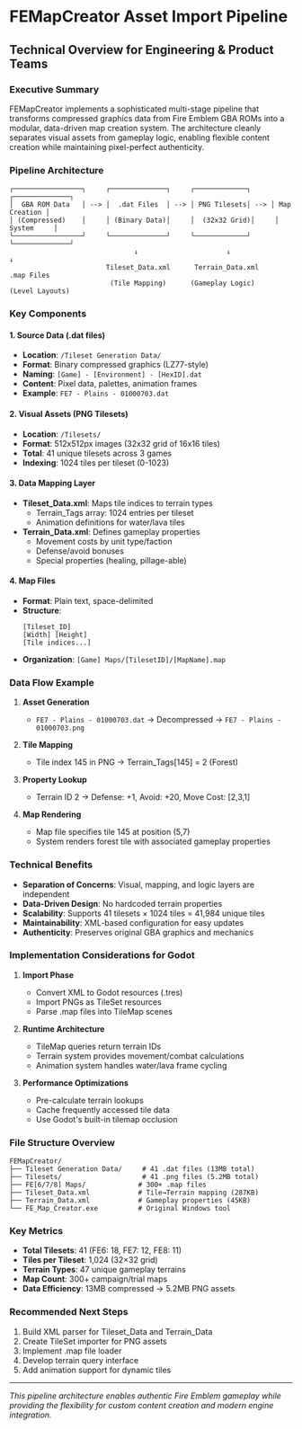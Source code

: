 # FEMapCreator Asset Import Pipeline
## Technical Overview for Engineering & Product Teams

### Executive Summary
FEMapCreator implements a sophisticated multi-stage pipeline that transforms compressed graphics data from Fire Emblem GBA ROMs into a modular, data-driven map creation system. The architecture cleanly separates visual assets from gameplay logic, enabling flexible content creation while maintaining pixel-perfect authenticity.

### Pipeline Architecture

```
┌─────────────────┐     ┌──────────────┐     ┌─────────────┐     ┌──────────────┐
│  GBA ROM Data   │ --> │  .dat Files  │ --> │ PNG Tilesets│ --> │ Map Creation │
│ (Compressed)    │     │ (Binary Data)│     │  (32x32 Grid)│     │   System     │
└─────────────────┘     └──────────────┘     └─────────────┘     └──────────────┘
                               ↓                      ↓                    ↓
                        Tileset_Data.xml      Terrain_Data.xml      .map Files
                         (Tile Mapping)      (Gameplay Logic)    (Level Layouts)
```

### Key Components

#### 1. **Source Data (.dat files)**
- **Location**: `/Tileset Generation Data/`
- **Format**: Binary compressed graphics (LZ77-style)
- **Naming**: `[Game] - [Environment] - [HexID].dat`
- **Content**: Pixel data, palettes, animation frames
- **Example**: `FE7 - Plains - 01000703.dat`

#### 2. **Visual Assets (PNG Tilesets)**
- **Location**: `/Tilesets/`
- **Format**: 512x512px images (32x32 grid of 16x16 tiles)
- **Total**: 41 unique tilesets across 3 games
- **Indexing**: 1024 tiles per tileset (0-1023)

#### 3. **Data Mapping Layer**
- **Tileset_Data.xml**: Maps tile indices to terrain types
  - Terrain_Tags array: 1024 entries per tileset
  - Animation definitions for water/lava tiles
- **Terrain_Data.xml**: Defines gameplay properties
  - Movement costs by unit type/faction
  - Defense/avoid bonuses
  - Special properties (healing, pillage-able)

#### 4. **Map Files**
- **Format**: Plain text, space-delimited
- **Structure**:
  ```
  [Tileset_ID]
  [Width] [Height]
  [Tile indices...]
  ```
- **Organization**: `[Game] Maps/[TilesetID]/[MapName].map`

### Data Flow Example

1. **Asset Generation**
   - `FE7 - Plains - 01000703.dat` → Decompressed → `FE7 - Plains - 01000703.png`
   
2. **Tile Mapping**
   - Tile index 145 in PNG → Terrain_Tags[145] = 2 (Forest)
   
3. **Property Lookup**
   - Terrain ID 2 → Defense: +1, Avoid: +20, Move Cost: [2,3,1]
   
4. **Map Rendering**
   - Map file specifies tile 145 at position (5,7)
   - System renders forest tile with associated gameplay properties

### Technical Benefits

- **Separation of Concerns**: Visual, mapping, and logic layers are independent
- **Data-Driven Design**: No hardcoded terrain properties
- **Scalability**: Supports 41 tilesets × 1024 tiles = 41,984 unique tiles
- **Maintainability**: XML-based configuration for easy updates
- **Authenticity**: Preserves original GBA graphics and mechanics

### Implementation Considerations for Godot

1. **Import Phase**
   - Convert XML to Godot resources (.tres)
   - Import PNGs as TileSet resources
   - Parse .map files into TileMap scenes

2. **Runtime Architecture**
   - TileMap queries return terrain IDs
   - Terrain system provides movement/combat calculations
   - Animation system handles water/lava frame cycling

3. **Performance Optimizations**
   - Pre-calculate terrain lookups
   - Cache frequently accessed tile data
   - Use Godot's built-in tilemap occlusion

### File Structure Overview
```
FEMapCreator/
├── Tileset Generation Data/     # 41 .dat files (13MB total)
├── Tilesets/                    # 41 .png files (5.2MB total)
├── FE[6/7/8] Maps/             # 300+ .map files
├── Tileset_Data.xml            # Tile→Terrain mapping (287KB)
├── Terrain_Data.xml            # Gameplay properties (45KB)
└── FE_Map_Creator.exe          # Original Windows tool
```

### Key Metrics
- **Total Tilesets**: 41 (FE6: 18, FE7: 12, FE8: 11)
- **Tiles per Tileset**: 1,024 (32×32 grid)
- **Terrain Types**: 47 unique gameplay terrains
- **Map Count**: 300+ campaign/trial maps
- **Data Efficiency**: 13MB compressed → 5.2MB PNG assets

### Recommended Next Steps
1. Build XML parser for Tileset_Data and Terrain_Data
2. Create TileSet importer for PNG assets
3. Implement .map file loader
4. Develop terrain query interface
5. Add animation support for dynamic tiles

---
*This pipeline architecture enables authentic Fire Emblem gameplay while providing the flexibility for custom content creation and modern engine integration.*